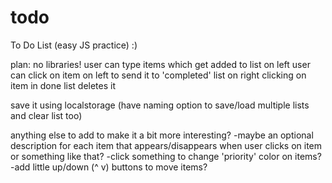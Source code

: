 # todo
To Do List (easy JS practice) :)


plan:
no libraries!
user can type items which get added to list on left
user can click on item on left to send it to 'completed' list on right 
clicking on item in done list deletes it

save it using localstorage (have naming option to save/load multiple lists and clear list too)

anything else to add to make it a bit more interesting?
-maybe an optional description for each item that appears/disappears when user clicks on item or something like that?
-click something to change 'priority' color on items?
-add little up/down (^ v) buttons to move items?

